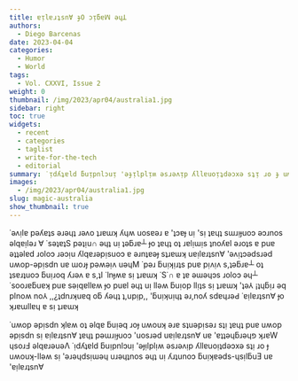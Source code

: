 ```yaml
---
title: ɐᴉlɐɹʇsnⱯ ɟO ɔᴉƃɐꟽ ǝɥꓕ
authors:
  - Diego Barcenas
date: 2023-04-04
categories:
  - Humor
  - World
tags:
  - Vol. CXXVI, Issue 2
weight: 0
thumbnail: /img/2023/apr04/australia1.jpg
sidebar: right
toc: true
widgets:
  - recent
  - categories
  - taglist
  - write-for-the-tech
  - editorial
summary: ˙ᴉdʎʇɐld ƃuᴉpnlɔuᴉ 'ǝɟᴉlplᴉʍ ǝsɹǝʌᴉp ʎllɐuoᴉʇdǝɔxǝ sʇᴉ ɹo ɟ uʍouʞ-llǝʍ sᴉ 'ǝɹǝɥdsᴉɯǝɥ uɹǝɥʇnos ǝɥʇ uᴉ ʎɹʇunoɔ ƃuᴉʞɐǝds-ɥsᴉlƃuƎ uɐ 'ɐᴉlɐɹʇsn∀
images:
  - /img/2023/apr04/australia1.jpg
slug: magic-australia
show_thumbnail: true
---
```


˙ǝʌᴉlɐ pǝʎɐʇs ǝɹǝɥʇ ɹǝʌo ʇɹɐɯʞ ʎɥʍ uosɐǝɹ ɐ 'ʇɔɐɟ uᴉ 'sᴉ ʇɐɥʇ sɯɹᴉɟuoɔ ǝɔɹnos ǝlqɐᴉlǝɹ ∀ ˙sǝʇɐʇS pǝʇᴉu∩ ǝɥʇ uᴉ ʇǝƃɹɐ┴ ɟo ʇɐɥʇ oʇ ɹɐlᴉɯᴉs ʇnoʎɐl ǝɹoʇs ɐ puɐ ǝʇʇǝlɐd ɹoloɔ ɹǝɔᴉu ʎlqɐɹǝpᴉsuoɔ ɐ ǝɹnʇɐǝɟ sʇɹɐɯʞ uɐᴉlɐɹʇsn∀ 'ǝʌᴉʇɔǝdsɹǝd uʍop-ǝpᴉsdn uɐ ɯoɹɟ pǝʍǝᴉʌ uǝɥM ˙pǝɹ ƃuᴉʞᴉɹʇs puɐ pᴉʌᴉʌ s,ʇǝƃɹɐ┴ oʇ ʇsɐɹʇuoɔ ƃuᴉɹoq ʎɹǝʌ ɐ s,ʇI ˙lnɟʍɐ sᴉ ʇɹɐɯʞ ˙S˙∩ ɐ ʇɐ ǝɯǝɥɔs ɹoloɔ ǝɥ┴
˙sooɹɐƃuɐʞ puɐ sǝᴉqɐllɐʍ ɟo puɐl ǝɥʇ uᴉ llǝʍ ƃuᴉop llᴉʇs sᴉ ʇɹɐɯʞ 'ʇǝ⅄ ¡ʇɥƃᴉɹ ǝq plnoʍ no⅄ ,,¿ʇdnɹʞuɐq oƃ ʎǝɥʇ ʇ,upᴉp,, 'ƃuᴉʞuᴉɥʇ ǝɹ,noʎ sdɐɥɹǝԀ ˙ɐᴉlɐɹʇsn∀ ɟo ʞɹɐɯllɐɥ ɐ sᴉ ʇɹɐɯʞ

˙uʍop ǝpᴉsdn ʞlɐʍ oʇ ǝlqɐ ƃuᴉǝq ɹoɟ uʍouʞ ǝɹɐ sʇuǝpᴉsǝɹ sʇᴉ ʇɐɥʇ puɐ uʍop ǝpᴉsdn sᴉ ɐᴉlɐɹʇsn∀ ʇɐɥʇ pǝɯɹᴉɟuoɔ 'uosɹǝd uɐᴉlɐɹʇsn∀ uɐ 'ɐʇʇǝɥƃɹǝɥפ ʞɹɐW ɥsoɹℲ ǝlqɐɹǝuǝΛ ˙ᴉdʎʇɐld ƃuᴉpnlɔuᴉ 'ǝɟᴉlplᴉʍ ǝsɹǝʌᴉp ʎllɐuoᴉʇdǝɔxǝ sʇᴉ ɹo ɟ uʍouʞ-llǝʍ sᴉ 'ǝɹǝɥdsᴉɯǝɥ uɹǝɥʇnos ǝɥʇ uᴉ ʎɹʇunoɔ ƃuᴉʞɐǝds-ɥsᴉlƃuƎ uɐ 'ɐᴉlɐɹʇsn∀
